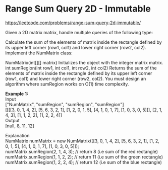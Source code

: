 # Range Sum Query 2D - Immutable
https://leetcode.com/problems/range-sum-query-2d-immutable/

Given a 2D matrix matrix, handle multiple queries of the following type:

Calculate the sum of the elements of matrix inside the rectangle defined by its upper left corner (row1, col1) and lower right corner (row2, col2).
Implement the NumMatrix class:

NumMatrix(int[][] matrix) Initializes the object with the integer matrix matrix.
int sumRegion(int row1, int col1, int row2, int col2) Returns the sum of the elements of matrix inside the rectangle defined by its upper left corner (row1, col1) and lower right corner (row2, col2).
You must design an algorithm where sumRegion works on O(1) time complexity.

<b>Example 1:</b>\
Input\
["NumMatrix", "sumRegion", "sumRegion", "sumRegion"]\
[[[[3, 0, 1, 4, 2], [5, 6, 3, 2, 1], [1, 2, 0, 1, 5], [4, 1, 0, 1, 7], [1, 0, 3, 0, 5]]], [2, 1, 4, 3], [1, 1, 2, 2], [1, 2, 2, 4]]\
Output\
[null, 8, 11, 12]

Explanation\
NumMatrix numMatrix = new NumMatrix([[3, 0, 1, 4, 2], [5, 6, 3, 2, 1], [1, 2, 0, 1, 5], [4, 1, 0, 1, 7], [1, 0, 3, 0, 5]]);\
numMatrix.sumRegion(2, 1, 4, 3); // return 8 (i.e sum of the red rectangle)\
numMatrix.sumRegion(1, 1, 2, 2); // return 11 (i.e sum of the green rectangle)\
numMatrix.sumRegion(1, 2, 2, 4); // return 12 (i.e sum of the blue rectangle)